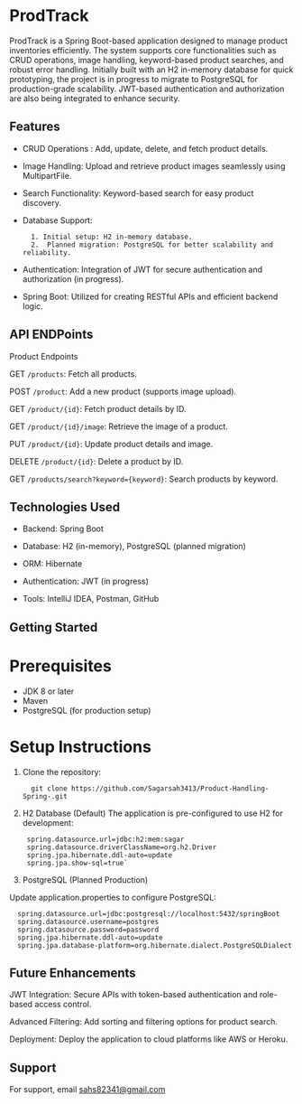 
# ProdTrack

ProdTrack is a Spring Boot-based application designed to manage product inventories efficiently. The system supports core functionalities such as CRUD operations, image handling, keyword-based product searches, and robust error handling. Initially built with an H2 in-memory database for quick prototyping, the project is in progress to migrate to PostgreSQL for production-grade scalability. JWT-based authentication and authorization are also being integrated to enhance security.
## Features

- CRUD Operations : Add, update, delete, and fetch product details.
- Image Handling: Upload and retrieve product images seamlessly using MultipartFile.
- Search Functionality: Keyword-based search for easy product discovery.
- Database Support:

        1. Initial setup: H2 in-memory database.
        2.  Planned migration: PostgreSQL for better scalability and reliability.

- Authentication: Integration of JWT for secure authentication and authorization (in progress).

- Spring Boot: Utilized for creating RESTful APIs and efficient backend logic.


## API ENDPoints

Product Endpoints

GET `/products`: Fetch all products.

POST `/product`: Add a new product (supports image upload).

GET `/product/{id}`: Fetch product details by ID.

GET `/product/{id}/image`: Retrieve the image of a product.

PUT `/product/{id}`: Update product details and image.

DELETE `/product/{id}`: Delete a product by ID.

GET `/products/search?keyword={keyword}`: Search products by keyword.


## Technologies Used 

- Backend: Spring Boot

- Database: H2 (in-memory), PostgreSQL (planned migration)

- ORM: Hibernate

- Authentication: JWT (in progress)

- Tools: IntelliJ IDEA, Postman, GitHub
## Getting Started

# Prerequisites
- JDK 8 or later
- Maven
- PostgreSQL (for production setup)

# Setup Instructions
1. Clone the repository:
  
         git clone https://github.com/Sagarsah3413/Product-Handling-Spring-.git

4. H2 Database (Default)
The application is pre-configured to use H2 for development:

        spring.datasource.url=jdbc:h2:mem:sagar
        spring.datasource.driverClassName=org.h2.Driver
        spring.jpa.hibernate.ddl-auto=update
        spring.jpa.show-sql=true`

5. PostgreSQL (Planned Production)
   
Update application.properties to configure PostgreSQL:

      spring.datasource.url=jdbc:postgresql://localhost:5432/springBoot
      spring.datasource.username=postgres
      spring.datasource.password=password
      spring.jpa.hibernate.ddl-auto=update
      spring.jpa.database-platform=org.hibernate.dialect.PostgreSQLDialect
## Future Enhancements  

JWT Integration: Secure APIs with token-based authentication and role-based access control.

Advanced Filtering: Add sorting and filtering options for product search.

Deployment: Deploy the application to cloud platforms like AWS or Heroku.


## Support

For support, email sahs82341@gmail.com 

